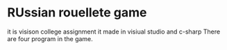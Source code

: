 # RUssian rouellete game
it is visison college assignment
it made in visiual studio and c-sharp
There are four program in the game.
